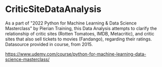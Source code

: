 # CriticSiteDataAnalysis

As a part of "2022 Python for Machine Learning & Data Science Masterclass" by Pierian Training, this Data Analysis
attempts to clarify the relationship of critic sites (Rotten Tomatoes, IMDB, Metacritic), and critic sites that also
sell tickets to movies (Fandango), regarding their ratings. Datasource provided in course, from 2015.

https://www.udemy.com/course/python-for-machine-learning-data-science-masterclass/
